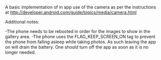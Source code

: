 A basic implementation of in app use of the camera as per the instructions at http://developer.android.com/guide/topics/media/camera.html

Additional notes:

-The phone needs to be rebooted in order for the images to show in the gallery area.
-The phone uses the FLAG_KEEP_SCREEN_ON tag to prevent the phone from falling asleep while taking photos. As such leaving the app on will drain the battery. One should turn off the app as soon as it is no longer needed.
